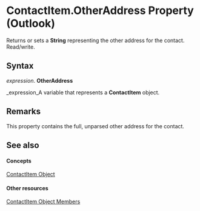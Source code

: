 
# ContactItem.OtherAddress Property (Outlook)

Returns or sets a  **String** representing the other address for the contact. Read/write.


## Syntax

 _expression_. **OtherAddress**

 _expression_A variable that represents a  **ContactItem** object.


## Remarks

This property contains the full, unparsed other address for the contact.


## See also


#### Concepts


 [ContactItem Object](8e32093c-a678-f1fd-3f35-c2d8994d166f.md)
#### Other resources


 [ContactItem Object Members](a8b13369-4c87-02aa-e62a-1f3067e559fa.md)

